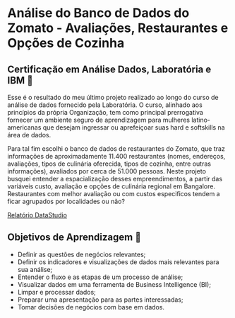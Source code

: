 # Análise do Banco de Dados do Zomato - Avaliações, Restaurantes e Opções de Cozinha

## Certificação em Análise Dados, Laboratória e IBM 🌟

Esse é o resultado do meu último projeto realizado ao longo do curso de análise de dados fornecido pela Laboratória. O curso, alinhado aos princípios da própria Organização, tem como principal prerrogativa fornecer um ambiente seguro de aprendizagem para mulheres latino-americanas que desejam ingressar ou aprefeiçoar suas hard e softskills na área de dados.

Para tal fim escolhi o banco de dados de restaurantes do Zomato, que traz informações de aproximadamente 11.400 restaurantes (nomes, endereços, avaliações, tipos de culinária oferecida, tipos de cozinha, entre outras informações), avaliados por cerca de 51.000 pessoas. Neste projeto busquei entender a espacialização desses empreendimentos, a partir das variáveis custo, avaliação e opções de culinária regional em Bangalore. Restaurantes com melhor avaliação ou com custos especificos tendem a ficar agrupados por localidades ou não?

[Relatório DataStudio](https://datastudio.google.com/reporting/830eb275-2915-4ff8-875e-374cdf4bceec)

## Objetivos de Aprendizagem 📝
* Definir as questões de negócios relevantes;
* Definir os indicadores e visualizações de dados mais relevantes para sua análise;
* Entender o fluxo e as etapas de um processo de análise;
* Visualizar dados em uma ferramenta de Business Intelligence (BI);
* Limpar e processar dados;
* Preparar uma apresentação para as partes interessadas;
* Tomar decisões de negócios com base em dados.
